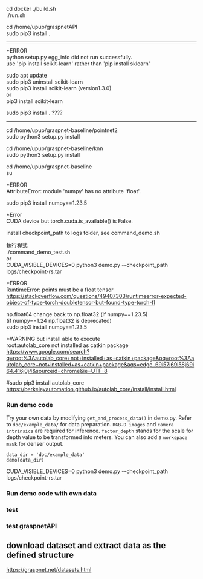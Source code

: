 cd docker 
./build.sh  
./run.sh  


cd /home/upup/graspnetAPI  
sudo pip3 install .  

---------------  
*ERROR  
python setup.py egg_info did not run successfully.  
use 'pip install scikit-learn' rather than 'pip install sklearn'  

sudo apt update  
sudo pip3 uninstall scikit-learn  
sudo pip3 install scikit-learn (version1.3.0)  
or   
pip3 install scikit-learn  

sudo pip3 install .  ???? 

---------------  

cd /home/upup/graspnet-baseline/pointnet2  
sudo python3 setup.py install  

cd /home/upup/graspnet-baseline/knn  
sudo python3 setup.py install  

cd /home/upup/graspnet-baseline  
su  

*ERROR  
AttributeError: module 'numpy' has no attribute 'float'.  

sudo pip3 install numpy==1.23.5  

*Error  
CUDA device but torch.cuda.is_available() is False.  

install checkpoint_path to logs folder, see command_demo.sh  

執行程式  
./command_demo_test.sh  
or  
CUDA_VISIBLE_DEVICES=0 python3 demo.py --checkpoint_path logs/checkpoint-rs.tar  

*ERROR  
RuntimeError: points must be a float tensor  
https://stackoverflow.com/questions/49407303/runtimeerror-expected-object-of-type-torch-doubletensor-but-found-type-torch-fl  

np.float64 change back to np.float32 (if numpy==1.23.5)  
(if numpy==1.24 np.float32 is deprecated)  
sudo pip3 install numpy==1.23.5  

*WARNING but install able to execute  
root:autolab_core not installed as catkin package  
https://www.google.com/search?q=root%3Aautolab_core+not+installed+as+catkin+package&oq=root%3Aautolab_core+not+installed+as+catkin+package&aqs=edge..69i57j69i58j69i64.416j0j4&sourceid=chrome&ie=UTF-8  

<!-- cd /home/upup/graspnet-baseline/
mkdir src
git clone https://github.com/BerkeleyAutomation/autolab_core.git
vim package.xml
change 1.1.0 to 1.1.1
cd /home/upup/graspnet-baseline/
catkin_make
. devel/setup.bash -->

#sudo pip3 install autolab_core  
https://berkeleyautomation.github.io/autolab_core/install/install.html  

### Run demo code
Try your own data by modifying `get_and_process_data()` in demo.py. 
Refer to `doc/example_data/` for data preparation. 
`RGB-D images` and `camera intrinsics` are required for inference. 
`factor_depth` stands for the scale for depth value to be transformed into meters. 
You can also add a `workspace mask` for denser output.  

```
data_dir = 'doc/example_data'  
demo(data_dir)  
```

CUDA_VISIBLE_DEVICES=0 python3 demo.py --checkpoint_path logs/checkpoint-rs.tar  

### Run demo code with own data

### test 

### test graspnetAPI
## download dataset and extract data as the defined structure
https://graspnet.net/datasets.html  




<!-- 

sudo apt install software-properties-common
sudo add-apt-repository ppa:deadsnakes/ppa -y
sudo apt install -y python3.9

sudo update-alternatives --install /usr/bin/python3 python3 /usr/bin/python3.8 2
sudo update-alternatives --install /usr/bin/python3 python3 /usr/bin/python3.9 3





mv tolerance.tar /home/upup/graspnet-baseline/dataset
cd /home/upup/graspnet-baseline/dataset
sudo tar -xvf tolerance.tar

cd /home/upup/graspnet-baseline
sudo mkdir -p data/Benchmark/graspnet/grasp_label
cd /home/upup/graspnet-baseline/dataset
sudo vim command_generate_tolerance_label.sh 
python3 generate_tolerance_label.py --dataset_root /home/upup/graspnet-baseline/data/Benchmark/graspnet --num_workers 50
:wq!
sh command_generate_tolerance_label.sh
 -->
